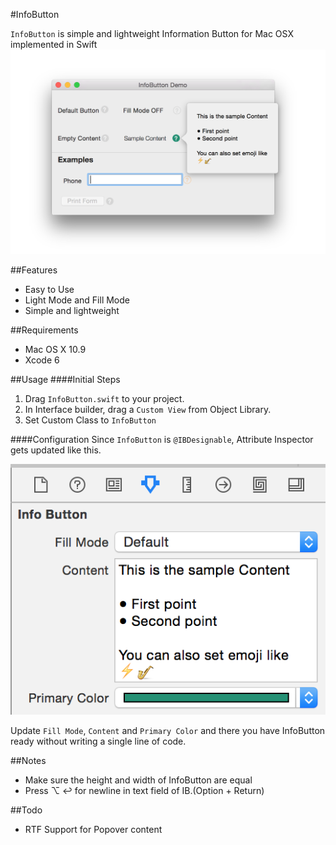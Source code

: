 #InfoButton

`InfoButton` is simple and lightweight Information Button for Mac OSX implemented in Swift
![](./images/demo.png)

##Features
- Easy to Use
- Light Mode and Fill Mode
- Simple and lightweight

##Requirements
- Mac OS X 10.9
- Xcode 6

##Usage
####Initial Steps
1. Drag `InfoButton.swift` to your project.
2. In Interface builder, drag a `Custom View` from Object Library.
3. Set Custom Class to `InfoButton`

####Configuration
Since `InfoButton` is `@IBDesignable`, Attribute Inspector gets updated like this.

![](./images/attrInsp.png)

Update `Fill Mode`, `Content` and `Primary Color` and there you have InfoButton ready without writing a single line of code.

##Notes
- Make sure the height and width of InfoButton are equal
- Press ⌥ ↩ for newline in text field of IB.(Option + Return)

##Todo
- RTF Support for Popover content
